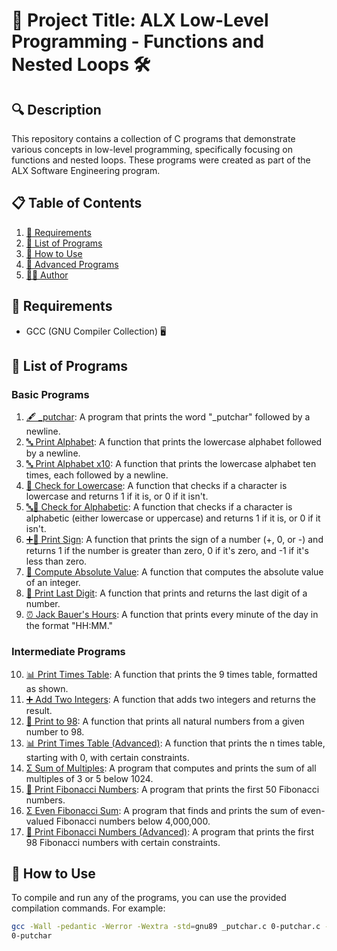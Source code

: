 # 🚀 Project Title: ALX Low-Level Programming - Functions and Nested Loops 🛠️

## 🔍 Description
This repository contains a collection of C programs that demonstrate various concepts in low-level programming, specifically focusing on functions and nested loops. These programs were created as part of the ALX Software Engineering program.

## 📋 Table of Contents
1. [📜 Requirements](#requirements)
2. [📝 List of Programs](#list-of-programs)
3. [🚀 How to Use](#how-to-use)
4. [🌟 Advanced Programs](#advanced-programs)
5. [👨‍💻 Author](#author)

## 📜 Requirements
- GCC (GNU Compiler Collection) 🖥️

## 📝 List of Programs

### Basic Programs
1. [🖋️ \_putchar](./0-putchar.c): A program that prints the word "\_putchar" followed by a newline.
2. [🔤 Print Alphabet](./1-alphabet.c): A function that prints the lowercase alphabet followed by a newline.
3. [🔤 Print Alphabet x10](./2-print_alphabet_x10.c): A function that prints the lowercase alphabet ten times, each followed by a newline.
4. [🔡 Check for Lowercase](./3-islower.c): A function that checks if a character is lowercase and returns 1 if it is, or 0 if it isn't.
5. [🔤🔡 Check for Alphabetic](./4-isalpha.c): A function that checks if a character is alphabetic (either lowercase or uppercase) and returns 1 if it is, or 0 if it isn't.
6. [➕🔢 Print Sign](./5-sign.c): A function that prints the sign of a number (+, 0, or -) and returns 1 if the number is greater than zero, 0 if it's zero, and -1 if it's less than zero.
7. [🔢 Compute Absolute Value](./6-abs.c): A function that computes the absolute value of an integer.
8. [🔢 Print Last Digit](./7-print_last_digit.c): A function that prints and returns the last digit of a number.
9. [⏰ Jack Bauer's Hours](./8-24_hours.c): A function that prints every minute of the day in the format "HH:MM."

### Intermediate Programs
10. [📊 Print Times Table](./9-times_table.c): A function that prints the 9 times table, formatted as shown.
11. [➕ Add Two Integers](./10-add.c): A function that adds two integers and returns the result.
12. [🔢 Print to 98](./11-print_to_98.c): A function that prints all natural numbers from a given number to 98.
13. [📊 Print Times Table (Advanced)](./100-times_table.c): A function that prints the n times table, starting with 0, with certain constraints.
14. [Σ Sum of Multiples](./101-natural.c): A program that computes and prints the sum of all multiples of 3 or 5 below 1024.
15. [🔢 Print Fibonacci Numbers](./102-fibonacci.c): A program that prints the first 50 Fibonacci numbers.
16. [Σ Even Fibonacci Sum](./103-fibonacci.c): A program that finds and prints the sum of even-valued Fibonacci numbers below 4,000,000.
17. [🔢 Print Fibonacci Numbers (Advanced)](./104-fibonacci.c): A program that prints the first 98 Fibonacci numbers with certain constraints.

## 🚀 How to Use
To compile and run any of the programs, you can use the provided compilation commands. For example:
```bash
gcc -Wall -pedantic -Werror -Wextra -std=gnu89 _putchar.c 0-putchar.c -o 0-putchar
0-putchar




